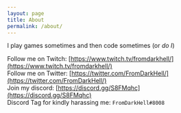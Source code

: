 ```yaml
---
layout: page
title: About
permalink: /about/
---
```


I play games sometimes and then code sometimes (or *do I*)

Follow me on Twitch: [https://www.twitch.tv/fromdarkhell/](https://www.twitch.tv/fromdarkhell/)  
Follow me on Twitter: [https://twitter.com/FromDarkHell/](https://twitter.com/FromDarkHell/)  
Join my discord: [https://discord.gg/S8FMqhc](https://discord.gg/S8FMqhc)  
Discord Tag for kindly harassing me: `FromDarkHell#8008`